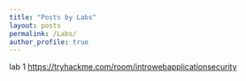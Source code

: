 ```yaml
---
title: "Posts by Labs"
layout: posts
permalink: /Labs/
author_profile: true
---
```

lab 1
https://tryhackme.com/room/introwebapplicationsecurity
